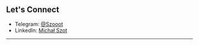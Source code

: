 ##  Let's Connect

- Telegram: [@Szooot](https://t.me/Szooot)  
- LinkedIn: [Michał Szot](https://www.linkedin.com/in/micha%C5%82-szot-470123264/)

---
